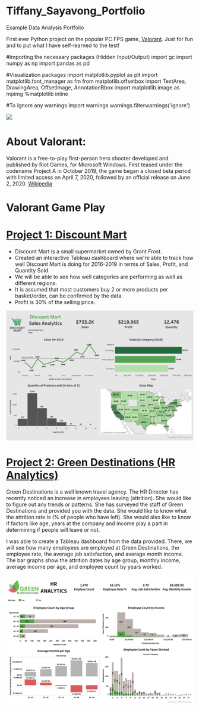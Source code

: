 # Tiffany_Sayavong_Portfolio
Example Data Analysis Portfolio



First ever Python project on the popular PC FPS game, 
[Valorant](https://playvalorant.com/en-us/). Just for fun and to put what I have self-learned to the test!



#Importing the necessary packages (Hidden Input/Output)
import gc
import numpy as np
import pandas as pd

#Visualization packages
import matplotlib.pyplot as plt
import matplotlib.font_manager as fm
from matplotlib.offsetbox import TextArea, DrawingArea, OffsetImage, AnnotationBbox
import matplotlib.image as mpimg
%matplotlib inline

#To Ignore any warnings
import warnings
warnings.filterwarnings('ignore')

![](JettKilljoy.gif)

# About Valorant:
Valorant is a free-to-play first-person hero shooter developed and published by Riot Games, for Microsoft Windows. First teased under the codename 
Project A in October 2019, the game began a closed beta period with limited access on April 7, 2020, followed by an official release on June 2, 2020. 
[Wikipedia](https://en.wikipedia.org/wiki/Valorant)

# Valorant Game Play






# [Project 1: Discount Mart](https://public.tableau.com/views/Project_1_DiscountMartSales/Dashboard1?:language=en-US&:display_count=n&:origin=viz_share_link)
* Discount Mart is a small supermarket owned by Grant Frost.
* Created an interactive Tableau dashboard where we're able to track how well Discount Mart is doing for 2016-2019 in terms of Sales, Profit, and Quantity Sold.
* We will be able to see how well categories are performing as well as different regions.
* It is assumed that most customers buy 2 or more products per basket/order, can be confirmed by the data.
* Profit is 30% of the selling price. 

![](/images/Discount%20Mart.png)


# [Project 2: Green Destinations (HR Analytics)](https://public.tableau.com/views/HRAnalytics-GreenDestination/Dashboard1?:language=en-US&:display_count=n&:origin=viz_share_link)

Green Destinations is a well known travel agency. The HR Director has recently noticed an increase in employees leaving (attrition). She would like to figure out any trends or 
patterns. She has surveyed the staff of Green Destinations and provided you with the data. She would like to know what the attrition rate is (% of people who have left). 
She would also like to know if factors like age, years at the company and income play a part in determining if people will leave or not.

I was able to create a Tableau dashboard from the data provided. There, we will see how many employees are employed at Green Destinations, the employee rate, the average job satisfaction, and average month income. The bar graphs show the attrition dates by age group, monthly income, average income per age, and employee count by years worked. 

![](/images/Green%20Destinations%20HR.png)

















